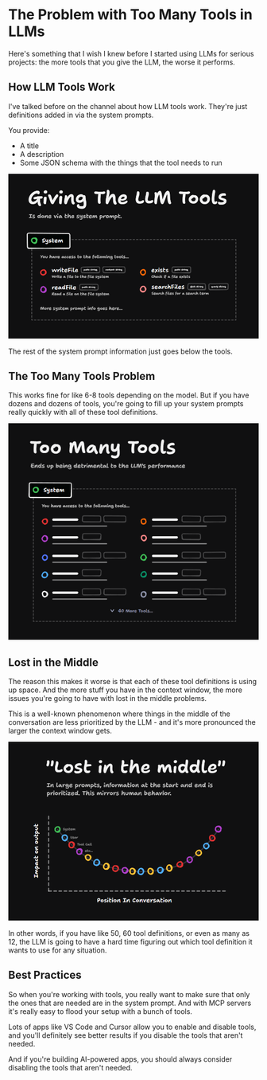 # The Problem with Too Many Tools in LLMs

Here's something that I wish I knew before I started using LLMs for serious projects: the more tools that you give the LLM, the worse it performs.

## How LLM Tools Work

I've talked before on the channel about how LLM tools work. They're just definitions added in via the system prompts.

You provide:

- A title
- A description
- Some JSON schema with the things that the tool needs to run

![How Tools Work](diagrams/tools.png)

The rest of the system prompt information just goes below the tools.

## The Too Many Tools Problem

This works fine for like 6-8 tools depending on the model. But if you have dozens and dozens of tools, you're going to fill up your system prompts really quickly with all of these tool definitions.

![Too Many Tools](diagrams/too-many-tools.png)

## Lost in the Middle

The reason this makes it worse is that each of these tool definitions is using up space. And the more stuff you have in the context window, the more issues you're going to have with lost in the middle problems.

This is a well-known phenomenon where things in the middle of the conversation are less prioritized by the LLM - and it's more pronounced the larger the context window gets.

![Lost in the Middle](diagrams/lost-in-the-middle.png)

In other words, if you have like 50, 60 tool definitions, or even as many as 12, the LLM is going to have a hard time figuring out which tool definition it wants to use for any situation.

## Best Practices

So when you're working with tools, you really want to make sure that only the ones that are needed are in the system prompt. And with MCP servers it's really easy to flood your setup with a bunch of tools.

Lots of apps like VS Code and Cursor allow you to enable and disable tools, and you'll definitely see better results if you disable the tools that aren't needed.

And if you're building AI-powered apps, you should always consider disabling the tools that aren't needed.
